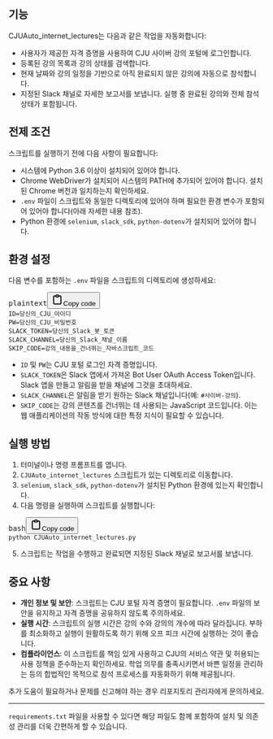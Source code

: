 <h2>기능</h2><p>CJUAuto_internet_lectures는 다음과 같은 작업을 자동화합니다:</p><ul><li>사용자가 제공한 자격 증명을 사용하여 CJU 사이버 강의 포털에 로그인합니다.</li><li>등록된 강의 목록과 강의 상태를 검색합니다.</li><li>현재 날짜와 강의 일정을 기반으로 아직 완료되지 않은 강의에 자동으로 참석합니다.</li><li>지정된 Slack 채널로 자세한 보고서를 보냅니다. 실행 중 완료된 강의와 전체 참석 상태가 포함됩니다.</li></ul><h2>전제 조건</h2><p>스크립트를 실행하기 전에 다음 사항이 필요합니다:</p><ul><li>시스템에 Python 3.6 이상이 설치되어 있어야 합니다.</li><li>Chrome WebDriver가 설치되어 시스템의 PATH에 추가되어 있어야 합니다. 설치된 Chrome 버전과 일치하는지 확인하세요.</li><li><code>.env</code> 파일이 스크립트와 동일한 디렉토리에 있어야 하며 필요한 환경 변수가 포함되어 있어야 합니다(아래 자세한 내용 참조).</li><li>Python 환경에 <code>selenium</code>, <code>slack_sdk</code>, <code>python-dotenv</code>가 설치되어 있어야 합니다.</li></ul><h2>환경 설정</h2><p>다음 변수를 포함하는 <code>.env</code> 파일을 스크립트의 디렉토리에 생성하세요:</p><pre><div class="dark bg-gray-950 rounded-md"><div class="flex items-center relative text-token-text-secondary bg-token-main-surface-secondary px-4 py-2 text-xs font-sans justify-between rounded-t-md"><span>plaintext</span><span class="" data-state="closed"><button class="flex gap-1 items-center"><svg width="24" height="24" viewBox="0 0 24 24" fill="none" xmlns="http://www.w3.org/2000/svg" class="icon-sm"><path fill-rule="evenodd" clip-rule="evenodd" d="M12 3.5C10.8954 3.5 10 4.39543 10 5.5H14C14 4.39543 13.1046 3.5 12 3.5ZM8.53513 3.5C9.22675 2.3044 10.5194 1.5 12 1.5C13.4806 1.5 14.7733 2.3044 15.4649 3.5H17.25C18.9069 3.5 20.25 4.84315 20.25 6.5V18.5C20.25 20.1569 19.1569 21.5 17.25 21.5H6.75C5.09315 21.5 3.75 20.1569 3.75 18.5V6.5C3.75 4.84315 5.09315 3.5 6.75 3.5H8.53513ZM8 5.5H6.75C6.19772 5.5 5.75 5.94772 5.75 6.5V18.5C5.75 19.0523 6.19772 19.5 6.75 19.5H17.25C18.0523 19.5 18.25 19.0523 18.25 18.5V6.5C18.25 5.94772 17.8023 5.5 17.25 5.5H16C16 6.60457 15.1046 7.5 14 7.5H10C8.89543 7.5 8 6.60457 8 5.5Z" fill="currentColor"></path></svg>Copy code</button></span></div><div class="p-4 overflow-y-auto"><sider-code-explain id="sider-code-explain" data-gpts-theme="light"></sider-code-explain><code class="!whitespace-pre hljs language-plaintext">ID=당신의_CJU_아이디
PW=당신의_CJU_비밀번호
SLACK_TOKEN=당신의_Slack_봇_토큰
SLACK_CHANNEL=당신의_Slack_채널_이름
SKIP_CODE=강의_내용을_건너뛰는_자바스크립트_코드
</code></div></div></pre><ul><li><code>ID</code> 및 <code>PW</code>는 CJU 포털 로그인 자격 증명입니다.</li><li><code>SLACK_TOKEN</code>은 Slack 앱에서 가져온 Bot User OAuth Access Token입니다. Slack 앱을 만들고 알림을 받을 채널에 그것을 초대하세요.</li><li><code>SLACK_CHANNEL</code>은 알림을 받기 원하는 Slack 채널입니다(예: <code>#사이버-강의</code>).</li><li><code>SKIP_CODE</code>는 강의 콘텐츠를 건너뛰는 데 사용되는 JavaScript 코드입니다. 이는 웹 애플리케이션의 작동 방식에 대한 특정 지식이 필요할 수 있습니다.</li></ul><h2>실행 방법</h2><ol><li>터미널이나 명령 프롬프트를 엽니다.</li><li><code>CJUAuto_internet_lectures</code> 스크립트가 있는 디렉토리로 이동합니다.</li><li><code>selenium</code>, <code>slack_sdk</code>, <code>python-dotenv</code>가 설치된 Python 환경에 있는지 확인합니다.</li><li>다음 명령을 실행하여 스크립트를 실행합니다:</li></ol><pre><div class="dark bg-gray-950 rounded-md"><div class="flex items-center relative text-token-text-secondary bg-token-main-surface-secondary px-4 py-2 text-xs font-sans justify-between rounded-t-md"><span>bash</span><span class="" data-state="closed"><button class="flex gap-1 items-center"><svg width="24" height="24" viewBox="0 0 24 24" fill="none" xmlns="http://www.w3.org/2000/svg" class="icon-sm"><path fill-rule="evenodd" clip-rule="evenodd" d="M12 3.5C10.8954 3.5 10 4.39543 10 5.5H14C14 4.39543 13.1046 3.5 12 3.5ZM8.53513 3.5C9.22675 2.3044 10.5194 1.5 12 1.5C13.4806 1.5 14.7733 2.3044 15.4649 3.5H17.25C18.9069 3.5 20.25 4.84315 20.25 6.5V18.5C20.25 20.1569 19.1569 21.5 17.25 21.5H6.75C5.09315 21.5 3.75 20.1569 3.75 18.5V6.5C3.75 4.84315 5.09315 3.5 6.75 3.5H8.53513ZM8 5.5H6.75C6.19772 5.5 5.75 5.94772 5.75 6.5V18.5C5.75 19.0523 6.19772 19.5 6.75 19.5H17.25C18.0523 19.5 18.25 19.0523 18.25 18.5V6.5C18.25 5.94772 17.8023 5.5 17.25 5.5H16C16 6.60457 15.1046 7.5 14 7.5H10C8.89543 7.5 8 6.60457 8 5.5Z" fill="currentColor"></path></svg>Copy code</button></span></div><div class="p-4 overflow-y-auto"><code class="!whitespace-pre hljs language-bash">python CJUAuto_internet_lectures.py
</code></div></div></pre><ol start="5"><li>스크립트는 작업을 수행하고 완료되면 지정된 Slack 채널로 보고서를 보냅니다.</li></ol><h2>중요 사항</h2><ul><li><strong>개인 정보 및 보안</strong>: 스크립트는 CJU 포털 자격 증명이 필요합니다. <code>.env</code> 파일의 보안을 유지하고 자격 증명을 공유하지 않도록 주의하세요.</li><li><strong>실행 시간</strong>: 스크립트의 실행 시간은 강의 수와 강의의 개수에 따라 달라집니다. 부하를 최소화하고 실행이 원활하도록 하기 위해 오프 피크 시간에 실행하는 것이 좋습니다.</li><li><strong>컴플라이언스</strong>: 이 스크립트를 책임 있게 사용하고 CJU의 서비스 약관 및 허용되는 사용 정책을 준수하는지 확인하세요. 학업 의무를 충족시키면서 바쁜 일정을 관리하는 등의 합법적인 목적으로 참석 프로세스를 자동화하기 위해 제공됩니다.</li></ul><p>추가 도움이 필요하거나 문제를 신고해야 하는 경우 리포지토리 관리자에게 문의하세요.</p><hr><p><code>requirements.txt</code> 파일을 사용할 수 있다면 해당 파일도 함께 포함하여 설치 및 의존성 관리를 더욱 간편하게 할 수 있습니다.</p>
